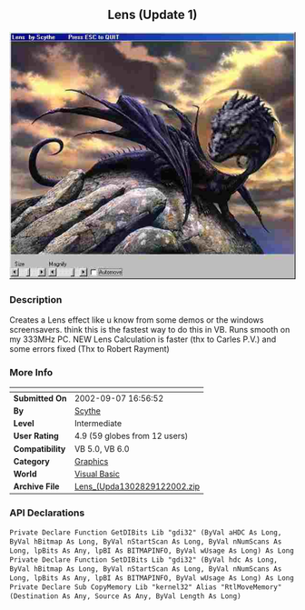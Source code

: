 ﻿<div align="center">

## Lens \(Update 1\)

<img src="PIC2002971051105256.jpg">
</div>

### Description

Creates a Lens effect like u know from some demos or the windows screensavers. think this is the fastest way to do this in VB. Runs smooth on my 333MHz PC. NEW Lens Calculation is faster (thx to Carles P.V.) and some errors fixed (Thx to Robert Rayment)
 
### More Info
 


<span>             |<span>
---                |---
**Submitted On**   |2002-09-07 16:56:52
**By**             |[Scythe](https://github.com/Planet-Source-Code/PSCIndex/blob/master/ByAuthor/scythe.md)
**Level**          |Intermediate
**User Rating**    |4.9 (59 globes from 12 users)
**Compatibility**  |VB 5\.0, VB 6\.0
**Category**       |[Graphics](https://github.com/Planet-Source-Code/PSCIndex/blob/master/ByCategory/graphics__1-46.md)
**World**          |[Visual Basic](https://github.com/Planet-Source-Code/PSCIndex/blob/master/ByWorld/visual-basic.md)
**Archive File**   |[Lens\_\(Upda1302829122002\.zip](https://github.com/Planet-Source-Code/scythe-lens-update-1__1-38749/archive/master.zip)

### API Declarations

```
Private Declare Function GetDIBits Lib "gdi32" (ByVal aHDC As Long, ByVal hBitmap As Long, ByVal nStartScan As Long, ByVal nNumScans As Long, lpBits As Any, lpBI As BITMAPINFO, ByVal wUsage As Long) As Long
Private Declare Function SetDIBits Lib "gdi32" (ByVal hdc As Long, ByVal hBitmap As Long, ByVal nStartScan As Long, ByVal nNumScans As Long, lpBits As Any, lpBI As BITMAPINFO, ByVal wUsage As Long) As Long
Private Declare Sub CopyMemory Lib "kernel32" Alias "RtlMoveMemory" (Destination As Any, Source As Any, ByVal Length As Long)
```





